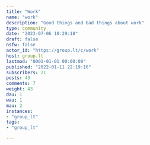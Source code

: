 ```yaml
---
title: "Work" 
name: "work"
description: "Good things and bad things about work"
type: community
date: "2023-07-06 18:29:18"
draft: false
nsfw: false
actor_id: "https://group.lt/c/work"
host: group.lt
lastmod: "0001-01-01 00:00:00"
published: "2022-01-11 22:19:16"
subscribers: 21
posts: 43
comments: 7
weight: 43
dau: 1
wau: 1
mau: 2
instances:
- "group_lt"
tags: 
- "group_lt"

---
```

